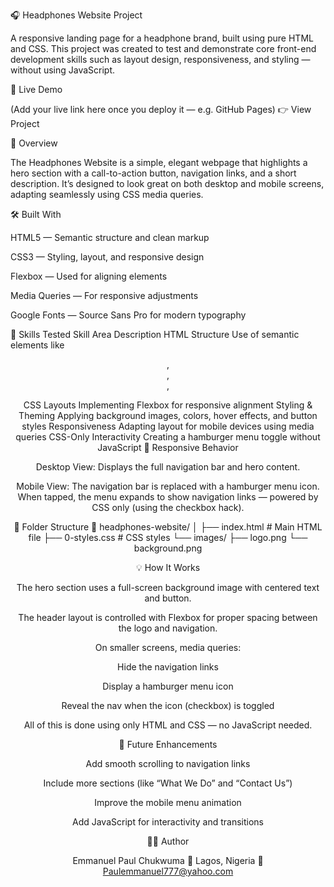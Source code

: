 🎧 Headphones Website Project

A responsive landing page for a headphone brand, built using pure HTML and CSS.
This project was created to test and demonstrate core front-end development skills such as layout design, responsiveness, and styling — without using JavaScript.

🚀 Live Demo

(Add your live link here once you deploy it — e.g. GitHub Pages)
👉 View Project

🧠 Overview

The Headphones Website is a simple, elegant webpage that highlights a hero section with a call-to-action button, navigation links, and a short description.
It’s designed to look great on both desktop and mobile screens, adapting seamlessly using CSS media queries.

🛠️ Built With

HTML5 — Semantic structure and clean markup

CSS3 — Styling, layout, and responsive design

Flexbox — Used for aligning elements

Media Queries — For responsive adjustments

Google Fonts — Source Sans Pro for modern typography

🎯 Skills Tested
Skill Area	Description
HTML Structure	Use of semantic elements like <header>, <nav>, <section>, <p>
CSS Layouts	Implementing Flexbox for responsive alignment
Styling & Theming	Applying background images, colors, hover effects, and button styles
Responsiveness	Adapting layout for mobile devices using media queries
CSS-Only Interactivity	Creating a hamburger menu toggle without JavaScript
📱 Responsive Behavior

Desktop View:
Displays the full navigation bar and hero content.

Mobile View:
The navigation bar is replaced with a hamburger menu icon.
When tapped, the menu expands to show navigation links — powered by CSS only (using the checkbox hack).

📂 Folder Structure
📁 headphones-website/
│
├── index.html          # Main HTML file
├── 0-styles.css        # CSS styles
└── images/
    ├── logo.png
    └── background.png

💡 How It Works

The hero section uses a full-screen background image with centered text and button.

The header layout is controlled with Flexbox for proper spacing between the logo and navigation.

On smaller screens, media queries:

Hide the navigation links

Display a hamburger menu icon

Reveal the nav when the icon (checkbox) is toggled

All of this is done using only HTML and CSS — no JavaScript needed.

🧩 Future Enhancements

Add smooth scrolling to navigation links

Include more sections (like “What We Do” and “Contact Us”)

Improve the mobile menu animation

Add JavaScript for interactivity and transitions

👨‍💻 Author

Emmanuel Paul Chukwuma
📍 Lagos, Nigeria
📧 Paulemmanuel777@yahoo.com